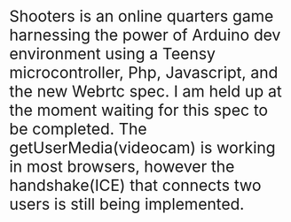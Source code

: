 <p style="font-size:28px;">Shooters is an online quarters game harnessing the power of Arduino dev environment using a Teensy microcontroller, Php, Javascript, and the new Webrtc spec. I am held up at the moment waiting for this spec to be completed. The getUserMedia(videocam) is working in most browsers, however the handshake(ICE) that connects two users is still being implemented. </p>